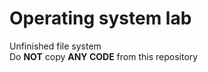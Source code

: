 # Operating system lab
Unfinished file system<br>
Do **NOT** copy **ANY CODE** from this repository
